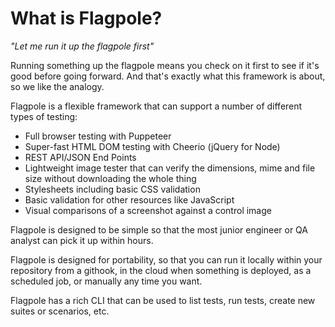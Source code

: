# What is Flagpole?

_"Let me run it up the flagpole first"_

Running something up the flagpole means you check on it first to see if it's good before going forward. And that's exactly what this framework is about, so we like the analogy.

Flagpole is a flexible framework that can support a number of different types of testing:

- Full browser testing with Puppeteer
- Super-fast HTML DOM testing with Cheerio (jQuery for Node)
- REST API/JSON End Points
- Lightweight image tester that can verify the dimensions, mime and file size without downloading the whole thing
- Stylesheets including basic CSS validation
- Basic validation for other resources like JavaScript
- Visual comparisons of a screenshot against a control image

Flagpole is designed to be simple so that the most junior engineer or QA analyst can pick it up within hours.

Flagpole is designed for portability, so that you can run it locally within your repository from a githook, in the cloud when something is deployed, as a scheduled job, or manually any time you want.

Flagpole has a rich CLI that can be used to list tests, run tests, create new suites or scenarios, etc.
